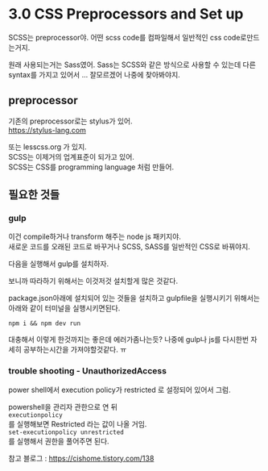 # 3.0 CSS Preprocessors and Set up

SCSS는 preprocessor야. 어떤 scss code를 컴파일해서 일반적인 css code로만드는거지.

원래 사용되는거는 Sass였어. Sass는 SCSS와 같은 방식으로 사용할 수 있는데 다른 syntax를 가지고 있어서 ...
잘모르겠어 나중에 찾아봐야지.

## preprocessor

기존의 preprocessor로는 stylus가 있어.  
https://stylus-lang.com

또는 lesscss.org 가 있지.  
SCSS는 이제거의 업계표준이 되가고 있어.  
SCSS는 CSS를 programming language 처럼 만들어.

## 필요한 것들

### gulp

이건 compile하거나 transform 해주는 node js 패키지야.  
새로운 코드를 오래된 코드로 바꾸거나 SCSS, SASS를 일반적인 CSS로 바꿔야지.

다음을 실행해서 gulp를 설치하자.

보니까 따라하기 위해서는 이것저것 설치할게 많은 것같다.

package.json아래에 설치되어 있는 것들을 설치하고 gulpfile을 실행시키기 위해서는 아래와 같이 터미널을 실행시키면된다.

```console
npm i && npm dev run
```

대충해서 이렇게 한것까지는 좋은데 에러가좀나는듯? 나중에 gulp나 js를 다시한번 자세히 공부하는시간을 가져야할것같다. ㅠ

### trouble shooting - UnauthorizedAccess

power shell에서 execution policy가 restricted 로 설정되어 있어서 그럼.

powershell을 관리자 관한으로 연 뒤  
`executionpolicy`  
를 실행해보면 Restricted 라는 값이 나올 거임.  
`set-executionpolicy unrestricted`  
를 실행해서 권한을 풀어주면 된다.

참고 블로그 : https://cishome.tistory.com/138
